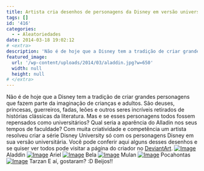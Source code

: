 ```yaml
---
title: Artista cria desenhos de personagens da Disney em versão universitária
tags: []
id: '416'
categories:
  - - Aleatoriedades
date: 2014-03-18 19:02:12
# <extra>
description: 'Não é de hoje que a Disney tem a tradição de criar grandes personagens que fazem parte da imaginação de crianças e adultos. São deuses, princesas, guerreiros, fadas, leões e outros seres incríveis retirados de histórias clássicas da literatura. Mas e se esses personagens todos fossem repensados como universitários? Qual seria a aparência do Alladin nos seus tempos de faculdade? Com muita criatividade e competência um artista resolveu criar a série Disney University só com os personagens Disney em sua versão universitária. Você pode conferir aqui alguns desses desenhos e se quiser ver todos pode visitar a página do criador no DeviantArt. E aí, gostaram? 😀 Beijos!!'
featured_image: 
  url: '/wp-content/uploads/2014/03/aladdin.jpg?w=650'
  width: null
  height: null
# </extra>
---
```


Não é de hoje que a Disney tem a tradição de criar grandes personagens que fazem parte da imaginação de crianças e adultos. São deuses, princesas, guerreiros, fadas, leões e outros seres incríveis retirados de histórias clássicas da literatura. Mas e se esses personagens todos fossem repensados como universitários? Qual seria a aparência do Alladin nos seus tempos de faculdade? Com muita criatividade e competência um artista resolveu criar a série Disney University só com os personagens Disney em sua versão universitária. Você pode conferir aqui alguns desses desenhos e se quiser ver todos pode visitar a página do criador no [DeviantArt](http://www.deviantart.com/morelikethis/357588228 "DeviantArt"). [![Image](/wp-content/uploads/2014/03/aladdin.jpg?w=650)](/wp-content/uploads/2014/03/aladdin.jpg) Aladdin [![Image](/wp-content/uploads/2014/03/ariel.jpg?w=650)](/wp-content/uploads/2014/03/ariel.jpg) Ariel [![Image](/wp-content/uploads/2014/03/bela.jpg?w=650)](/wp-content/uploads/2014/03/bela.jpg) Bela [![Image](/wp-content/uploads/2014/03/mulan.jpg?w=650)](/wp-content/uploads/2014/03/mulan.jpg) Mulan [![Image](/wp-content/uploads/2014/03/pocahontas.jpg?w=650)](/wp-content/uploads/2014/03/pocahontas.jpg) Pocahontas [![Image](/wp-content/uploads/2014/03/tarzan.jpg?w=650)](/wp-content/uploads/2014/03/tarzan.jpg) Tarzan E aí, gostaram? :D Beijos!!
